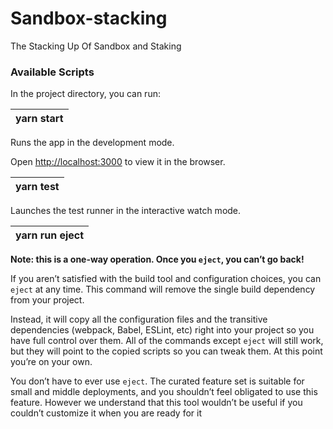 # Sandbox-stacking

The Stacking Up Of Sandbox and Staking

### Available Scripts

In the project directory, you can run:

| yarn start |
| ---------- |

Runs the app in the development mode.

Open [http://localhost:3000](http://localhost:3000) to view it in the browser.

| yarn test |
| --------- |

Launches the test runner in the interactive watch mode.

| yarn run eject |
| -------------- |

**Note: this is a one-way operation. Once you `eject`, you can’t go back!**

If you aren’t satisfied with the build tool and configuration choices, you can `eject` at any time. This command will remove the single build dependency from your project.

Instead, it will copy all the configuration files and the transitive dependencies (webpack, Babel, ESLint, etc) right into your project so you have full control over them. All of the commands except `eject` will still work, but they will point to the copied scripts so you can tweak them. At this point you’re on your own.

You don’t have to ever use `eject`. The curated feature set is suitable for small and middle deployments, and you shouldn’t feel obligated to use this feature. However we understand that this tool wouldn’t be useful if you couldn’t customize it when you are ready for it
